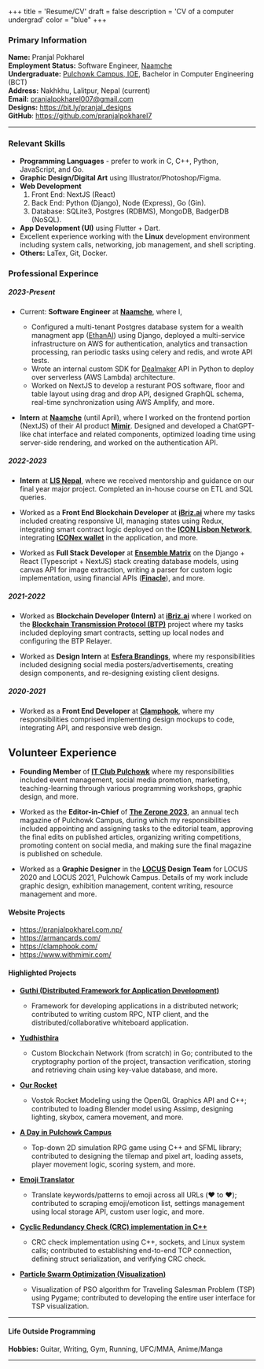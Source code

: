 +++
title = 'Resume/CV'
draft = false
description = 'CV of a computer undergrad'
color = "blue"
+++

### Primary Information

**Name:** Pranjal Pokharel\
**Employment Status:** Software Engineer, [Naamche](https://www.naamche.com/) \
**Undergraduate:** [Pulchowk Campus, IOE](https://pcampus.edu.np/), Bachelor in Computer Engineering (BCT)\
**Address:** Nakhkhu, Lalitpur, Nepal (current) \
**Email:** pranjalpokharel007@gmail.com \
**Designs:** https://bit.ly/pranjal_designs \
**GitHub**: https://github.com/pranjalpokharel7

---

### Relevant Skills

- **Programming Languages** - prefer to work in C, C++, Python, JavaScript, and Go.
- **Graphic Design/Digital Art** using Illustrator/Photoshop/Figma.
- **Web Development**
  1. Front End: NextJS (React) 
  2. Back End: Python (Django), Node (Express), Go (Gin).
  3. Database: SQLite3, Postgres (RDBMS), MongoDB, BadgerDB (NoSQL).
- **App Development (UI)** using Flutter + Dart.
- Excellent experience working with the **Linux** development environment including system calls, networking, job management, and shell scripting.
- **Others:** LaTex, Git, Docker.

### Professional Experince

##### 2023-Present

- Current: **Software Engineer** at **[Naamche](https://www.naamche.com/)**, where I,
	- Configured a multi-tenant Postgres database system for a wealth managment app ([EthanAI](https://www.ethan-ai.com/)) using Django, deployed a multi-service infrastructure on AWS for authentication, analytics and transaction processing, ran periodic tasks using celery and redis, and wrote API tests. 
	- Wrote an internal custom SDK for [Dealmaker](https://docs.dealmaker.tech/#section/Introduction) API in Python to deploy over serverless (AWS Lambda) architecture.
	- Worked on NextJS to develop a resturant POS software, floor and table layout using drag and drop API, designed GraphQL schema, real-time synchronization using AWS Amplify, and more.

- **Intern** at **[Naamche](https://www.naamche.com/)** (until April), where I worked on the frontend portion (NextJS) of their AI product **[Mimir](https://www.withmimir.com/)**. Designed and developed a ChatGPT-like chat interface and related components, optimized loading time using server-side rendering, and worked on the authentication API.

##### 2022-2023

- **Intern** at **[LIS Nepal](https://lisnepal.com.np/)**, where we received mentorship and guidance on our final year major project. Completed an in-house course on ETL and SQL queries.

- Worked as a **Front End Blockchain Developer** at **[iBriz.ai](https://ibriz.ai/)** where my tasks included creating responsive UI, managing states using Redux, integrating smart contract logic deployed on the **[ICON Lisbon Network](https://tracker.lisbon.icon.community/)**, integrating **[ICONex wallet](https://chrome.google.com/webstore/detail/iconex/flpiciilemghbmfalicajoolhkkenfel)** in the application, and more.

- Worked as **Full Stack Developer** at **[Ensemble Matrix](https://ensemblematrix.com/)** on the Django + React (Typescript + NextJS) stack creating database models, using canvas API for image extraction, writing a parser for custom logic implementation, using financial APIs (**[Finacle](https://www.edgeverve.com/finacle/)**), and more.

##### 2021-2022

- Worked as **Blockchain Developer (Intern)** at **[iBriz.ai](https://ibriz.ai/)** where I worked on the **[Blockchain Transmission Protocol (BTP)](https://icon.community/learn/btp/)** project where my tasks included deploying smart contracts, setting up local nodes and configuring the BTP Relayer.

- Worked as **Design Intern** at **[Esfera Brandings](https://esferabrandings.com/)**, where my responsibilities included designing social media posters/advertisements, creating design components, and re-designing existing client designs.

##### 2020-2021

- Worked as a **Front End Developer** at **[Clamphook](https://clamphook.com/)**, where my responsibilities comprised implementing design mockups to code, integrating API, and responsive web design.

## Volunteer Experience

- **Founding Member** of **[IT Club Pulchowk](https://github.com/IT-Club-Pulchowk)** where my responsibilities included event management, social media promotion, marketing, teaching-learning through various programming workshops, graphic design, and more.

- Worked as the **Editor-in-Chief** of **[The Zerone 2023](https://medium.com/zerone-magazine)**, an annual tech magazine of Pulchowk Campus, during which my responsibilities included appointing and assigning tasks to the editorial team, approving the final edits on published articles, organizing writing competitions, promoting content on social media, and making sure the final magazine is published on schedule.

- Worked as a **Graphic Designer** in the **[LOCUS](https://www.facebook.com/locus.ioe/) Design Team** for LOCUS 2020 and LOCUS 2021, Pulchowk Campus. Details of my work include graphic design, exhibition management, content writing, resource management and more.

#### Website Projects

- https://pranjalpokharel.com.np/ 
- https://armancards.com/ 
- https://clamphook.com/ 
- https://www.withmimir.com/

#### Highlighted Projects

- **[Guthi (Distributed Framework for Application Development)](https://github.com/Guthi-Distribution)**

  - Framework for developing applications in a distributed network; contributed to writing custom RPC, NTP client, and the distributed/collaborative whiteboard application.

- **[Yudhisthira](https://github.com/pranjalpokharel7/yudhishthira)**

  - Custom Blockchain Network (from scratch) in Go; contributed to the cryptography portion of the project, transaction verification, storing and retrieving chain using key-value database, and more.

- **[Our Rocket](https://github.com/pranjalpokharel7/our-rocket)**

  - Vostok Rocket Modeling using the OpenGL Graphics API and C++; contributed to loading Blender model using Assimp, designing lighting, skybox, camera movement, and more.

- **[A Day in Pulchowk Campus](https://github.com/Itshyphen/Pulchowk)**

  - Top-down 2D simulation RPG game using C++ and SFML library; contributed to designing the tilemap and pixel art, loading assets, player movement logic, scoring system, and more.

- **[Emoji Translator](https://github.com/pranjalpokharel7/emoji-translator)**

  - Translate keywords/patterns to emoji across all URLs (:heart: to ❤️); contributed to scraping emoji/emoticon list, settings management using local storage API, custom user logic, and more.

- **[Cyclic Redundancy Check (CRC) implementation in C++](https://github.com/Imsanskar/CRC)**

  - CRC check implementation using C++, sockets, and Linux system calls; contributed to establishing end-to-end TCP connection, defining struct serialization, and verifying CRC check.

- **[Particle Swarm Optimization (Visualization)](https://github.com/nsn39/particle-swarm)**

  - Visualization of PSO algorithm for Traveling Salesman Problem (TSP) using Pygame; contributed to developing the entire user interface for TSP visualization.

---

#### Life Outside Programming

**Hobbies:** Guitar, Writing, Gym, Running, UFC/MMA, Anime/Manga

---
